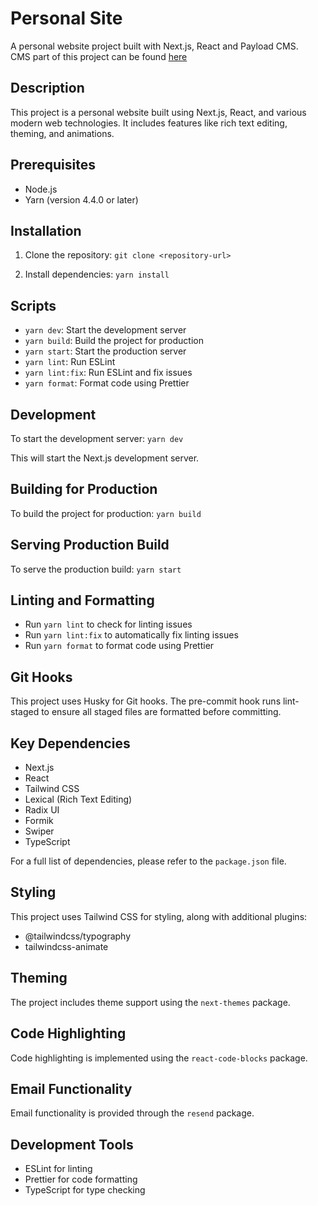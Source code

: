 # Personal Site

A personal website project built with Next.js, React and Payload CMS. </br>
CMS part of this project can be found [here](https://github.com/oleksii-st/personal-site-cms)

## Description

This project is a personal website built using Next.js, React, and various modern web technologies. It includes features like rich text editing, theming, and animations.

## Prerequisites

- Node.js
- Yarn (version 4.4.0 or later)

## Installation

1. Clone the repository:
   `git clone <repository-url>`

2. Install dependencies:
   `yarn install`

## Scripts

- `yarn dev`: Start the development server
- `yarn build`: Build the project for production
- `yarn start`: Start the production server
- `yarn lint`: Run ESLint
- `yarn lint:fix`: Run ESLint and fix issues
- `yarn format`: Format code using Prettier

## Development

To start the development server:
`yarn dev`

This will start the Next.js development server.

## Building for Production

To build the project for production:
`yarn build`

## Serving Production Build

To serve the production build:
`yarn start`

## Linting and Formatting

- Run `yarn lint` to check for linting issues
- Run `yarn lint:fix` to automatically fix linting issues
- Run `yarn format` to format code using Prettier

## Git Hooks

This project uses Husky for Git hooks. The pre-commit hook runs lint-staged to ensure all staged files are formatted before committing.

## Key Dependencies

- Next.js
- React
- Tailwind CSS
- Lexical (Rich Text Editing)
- Radix UI
- Formik
- Swiper
- TypeScript

For a full list of dependencies, please refer to the `package.json` file.

## Styling

This project uses Tailwind CSS for styling, along with additional plugins:

- @tailwindcss/typography
- tailwindcss-animate

## Theming

The project includes theme support using the `next-themes` package.

## Code Highlighting

Code highlighting is implemented using the `react-code-blocks` package.

## Email Functionality

Email functionality is provided through the `resend` package.

## Development Tools

- ESLint for linting
- Prettier for code formatting
- TypeScript for type checking
